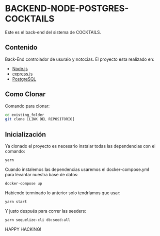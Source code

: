 # BACKEND-NODE-POSTGRES-COCKTAILS

Este es el back-end del sistema de COCKTAILS.

## Contenido

Back-End controlador de usuraio y notocias.
El proyecto esta realizado en:

-   [Node.js](https://nodejs.org/es/)
-   [express.js](https://expressjs.com/es/)
-   [PostgreSQL](https://www.postgresql.org/)

## Como Clonar

Comando para clonar:

```bash
cd existing_folder
git clone [LINK DEL REPOSITORIO]

```

## Inicialización

Ya clonado el proyecto es necesario instalar todas las dependencias con el comando:

```bash
yarn
```

Cuando instalemos las dependencias usaremos el docker-compose.yml para levantar nuestra base de datos:

```bash
docker-compose up
```

Habiendo terminado lo anterior solo tendríamos que usar:

```bash
yarn start
```

Y justo después para correr las seeders:
```bash
yarn sequelize-cli db:seed:all
```


HAPPY HACKING!
